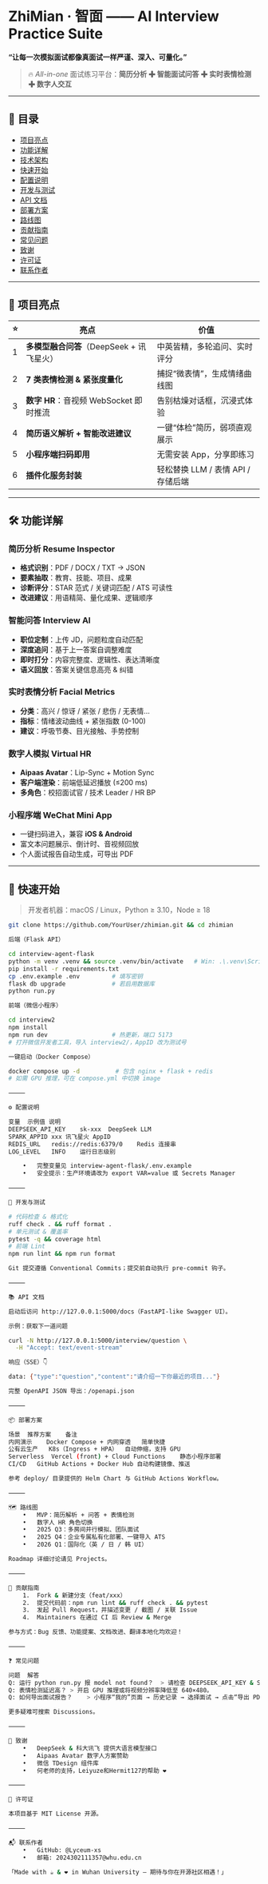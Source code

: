 # ZhiMian · 智面 —— AI Interview Practice Suite  
**“让每一次模拟面试都像真面试一样严谨、深入、可量化。”**

> 🔥 _All-in-one_ 面试练习平台：**简历分析 ✚ 智能面试问答 ✚ 实时表情检测 ✚ 数字人交互**

---

## 📑 目录

- [项目亮点](#项目亮点)
- [功能详解](#功能详解)
- [技术架构](#技术架构)
- [快速开始](#快速开始)
- [配置说明](#配置说明)
- [开发与测试](#开发与测试)
- [API 文档](#api-文档)
- [部署方案](#部署方案)
- [路线图](#路线图)
- [贡献指南](#贡献指南)
- [常见问题](#常见问题)
- [致谢](#致谢)
- [许可证](#许可证)
- [联系作者](#联系作者)

---

## 🌟 项目亮点

| ⭐ | 亮点 | 价值 |
|----|------|------|
| 1 | **多模型融合问答**（DeepSeek + 讯飞星火） | 中英皆精，多轮追问、实时评分 |
| 2 | **7 类表情检测 & 紧张度量化** | 捕捉“微表情”，生成情绪曲线图 |
| 3 | **数字 HR**：音视频 WebSocket 即时推流 | 告别枯燥对话框，沉浸式体验 |
| 4 | **简历语义解析 + 智能改进建议** | 一键“体检”简历，弱项直观展示 |
| 5 | **小程序端扫码即用** | 无需安装 App，分享即练习 |
| 6 | **插件化服务封装** | 轻松替换 LLM / 表情 API / 存储后端 |

---

## 🛠️ 功能详解

### 简历分析 Resume Inspector
- **格式识别**：PDF / DOCX / TXT → JSON
- **要素抽取**：教育、技能、项目、成果
- **诊断评分**：STAR 范式 / 关键词匹配 / ATS 可读性
- **改进建议**：用语精简、量化成果、逻辑顺序

### 智能问答 Interview AI
- **职位定制**：上传 JD，问题粒度自动匹配
- **深度追问**：基于上一答案自调整难度
- **即时打分**：内容完整度、逻辑性、表达清晰度
- **语义回放**：答案关键信息高亮 & 纠错

### 实时表情分析 Facial Metrics
- **分类**：高兴 / 惊讶 / 紧张 / 悲伤 / 无表情…
- **指标**：情绪波动曲线 + 紧张指数 (0-100)
- **建议**：呼吸节奏、目光接触、手势控制

### 数字人模拟 Virtual HR
- **Aipaas Avatar**：Lip-Sync + Motion Sync
- **客户端渲染**：前端低延迟播放 (≤200 ms)
- **多角色**：校招面试官 / 技术 Leader / HR BP

### 小程序端 WeChat Mini App
- 一键扫码进入，兼容 **iOS & Android**
- 富文本问题展示、倒计时、音视频回放
- 个人面试报告自动生成，可导出 PDF

---

## 🚀 快速开始

> 开发者机器：macOS / Linux，Python ≥ 3.10，Node ≥ 18

```bash
git clone https://github.com/YourUser/zhimian.git && cd zhimian

后端（Flask API）

cd interview-agent-flask
python -m venv .venv && source .venv/bin/activate   # Win: .\.venv\Scripts\activate
pip install -r requirements.txt
cp .env.example .env         # 填写密钥
flask db upgrade             # 若启用数据库
python run.py

前端（微信小程序）

cd interview2
npm install
npm run dev                  # 热更新，端口 5173
# 打开微信开发者工具，导入 interview2/，AppID 改为测试号

一键启动（Docker Compose）

docker compose up -d          # 包含 nginx + flask + redis
# 如需 GPU 推理，可在 compose.yml 中切换 image

⸻

⚙️ 配置说明

变量	示例值	说明
DEEPSEEK_API_KEY	sk-xxx	DeepSeek LLM
SPARK_APPID	xxx	讯飞星火 AppID
REDIS_URL	redis://redis:6379/0	Redis 连接串
LOG_LEVEL	INFO	运行日志级别

	•	完整变量见 interview-agent-flask/.env.example
	•	安全提示：生产环境请改为 export VAR=value 或 Secrets Manager

⸻

🧪 开发与测试

# 代码检查 & 格式化
ruff check . && ruff format .
# 单元测试 & 覆盖率
pytest -q && coverage html
# 前端 Lint
npm run lint && npm run format

Git 提交遵循 Conventional Commits；提交前自动执行 pre-commit 钩子。

⸻

📚 API 文档

启动后访问 http://127.0.0.1:5000/docs（FastAPI-like Swagger UI）。

示例：获取下一道问题

curl -N http://127.0.0.1:5000/interview/question \
  -H "Accept: text/event-stream"

响应（SSE）👇

data: {"type":"question","content":"请介绍一下你最近的项目..."}

完整 OpenAPI JSON 导出：/openapi.json

⸻

📦 部署方案

场景	推荐方案	备注
内网演示	Docker Compose + 内网穿透	简单快捷
公有云生产	K8s（Ingress + HPA）	自动伸缩，支持 GPU
Serverless	Vercel (front) + Cloud Functions	静态小程序部署
CI/CD	GitHub Actions + Docker Hub	自动构建镜像、推送

参考 deploy/ 目录提供的 Helm Chart 与 GitHub Actions Workflow。

⸻

🗺️ 路线图
	•	MVP：简历解析 + 问答 + 表情检测
	•	数字人 HR 角色切换
	•	2025 Q3：多房间并行模拟、团队面试
	•	2025 Q4：企业专属私有化部署、一键导入 ATS
	•	2026 Q1：国际化（英 / 日 / 韩 UI）

Roadmap 详细讨论请见 Projects。

⸻

🤝 贡献指南
	1.	Fork & 新建分支（feat/xxx）
	2.	提交代码前：npm run lint && ruff check . && pytest
	3.	发起 Pull Request，并描述变更 / 截图 / 关联 Issue
	4.	Maintainers 在通过 CI 后 Review & Merge

参与方式：Bug 反馈、功能提案、文档改进、翻译本地化均欢迎！

⸻

❓ 常见问题

问题	解答
Q: 运行 python run.py 报 model not found？	> 请检查 DEEPSEEK_API_KEY & SPARK_API_KEY 是否正确，以及是否绑定白名单 IP。
Q: 表情检测延迟高？	> 开启 GPU 推理或将视频分辨率降低至 640×480。
Q: 如何导出面试报告？	> 小程序“我的”页面 → 历史记录 → 选择面试 → 点击“导出 PDF”。

更多疑难可搜索 Discussions。

⸻

🙏 致谢
	•	DeepSeek & 科大讯飞 提供大语言模型接口
	•	Aipaas Avatar 数字人方案赞助
	•	微信 TDesign 组件库
	•	何老师的支持，Leiyuze和Hermit127的帮助 ❤️

⸻

📄 许可证

本项目基于 MIT License 开源。

⸻

📬 联系作者
	•	GitHub: @Lyceum-xs
	•	邮箱: 2024302111357@whu.edu.cn

「Made with ☕ & ❤️ in Wuhan University — 期待与你在开源社区相遇！」

